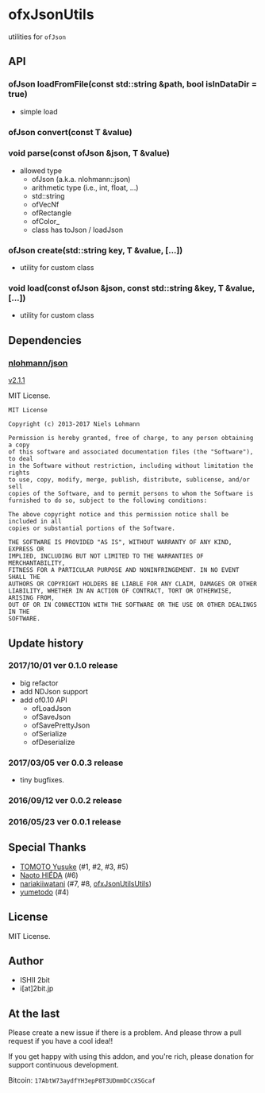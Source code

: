# ofxJsonUtils

utilities for `ofJson`

## API

### ofJson loadFromFile(const std::string &path, bool isInDataDir = true)

* simple load

### ofJson convert(const T &value)
### void parse(const ofJson &json, T &value)

* allowed type
  * ofJson (a.k.a. nlohmann::json)
  * arithmetic type (i.e., int, float, ...)
  * std::string
  * ofVecNf
  * ofRectangle
  * ofColor_<PixelType>
  * class has toJson / loadJson
### ofJson create(std::string key, T &value, [...])

* utility for custom class

### void load(const ofJson &json, const std::string &key, T &value, [...])

* utility for custom class

## Dependencies

### [nlohmann/json](https://github.com/nlohmann/json/)

[v2.1.1](https://github.com/nlohmann/json/releases/tag/v2.1.1)

MIT License.

```
MIT License 

Copyright (c) 2013-2017 Niels Lohmann

Permission is hereby granted, free of charge, to any person obtaining a copy
of this software and associated documentation files (the "Software"), to deal
in the Software without restriction, including without limitation the rights
to use, copy, modify, merge, publish, distribute, sublicense, and/or sell
copies of the Software, and to permit persons to whom the Software is
furnished to do so, subject to the following conditions:

The above copyright notice and this permission notice shall be included in all
copies or substantial portions of the Software.

THE SOFTWARE IS PROVIDED "AS IS", WITHOUT WARRANTY OF ANY KIND, EXPRESS OR
IMPLIED, INCLUDING BUT NOT LIMITED TO THE WARRANTIES OF MERCHANTABILITY,
FITNESS FOR A PARTICULAR PURPOSE AND NONINFRINGEMENT. IN NO EVENT SHALL THE
AUTHORS OR COPYRIGHT HOLDERS BE LIABLE FOR ANY CLAIM, DAMAGES OR OTHER
LIABILITY, WHETHER IN AN ACTION OF CONTRACT, TORT OR OTHERWISE, ARISING FROM,
OUT OF OR IN CONNECTION WITH THE SOFTWARE OR THE USE OR OTHER DEALINGS IN THE
SOFTWARE.
```

## Update history

### 2017/10/01 ver 0.1.0 release

* big refactor
* add NDJson support
* add of0.10 API
  * ofLoadJson
  * ofSaveJson
  * ofSavePrettyJson
  * ofSerialize
  * ofDeserialize

### 2017/03/05 ver 0.0.3 release

* tiny bugfixes.

### 2016/09/12 ver 0.0.2 release

### 2016/05/23 ver 0.0.1 release

## Special Thanks

* [TOMOTO Yusuke](https://github.com/yusuketomoto) (#1, #2, #3, #5)
* [Naoto HIÉDA](https://github.com/micuat) (#6)
* [nariakiiwatani](https://github.com/nariakiiwatani) (#7, #8, [ofxJsonUtilsUtils](https://github.com/nariakiiwatani/ofxJsonUtilsUtils))
* [yumetodo](https://github.com/yumetodo) (#4)

## License

MIT License.

## Author

* ISHII 2bit
* i[at]2bit.jp

## At the last

Please create a new issue if there is a problem.
And please throw a pull request if you have a cool idea!!

If you get happy with using this addon, and you're rich, please donation for support continuous development.

Bitcoin: `17AbtW73aydfYH3epP8T3UDmmDCcXSGcaf`
